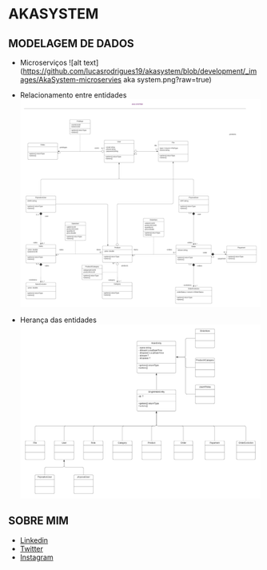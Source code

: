 # AKASYSTEM

## MODELAGEM DE DADOS

- Microserviços
![alt text](https://github.com/lucasrodrigues19/akasystem/blob/development/_images/AkaSystem-microservies aka system.png?raw=true)

- Relacionamento entre entidades
![alt text](https://github.com/lucasrodrigues19/akasystem/blob/development/_images/AkaSystem-all-modeling.png?raw=true)

- Herança das entidades
![alt text](https://github.com/lucasrodrigues19/akasystem/blob/development/_images/AkaSystem-extends.png?raw=true)



## SOBRE MIM

 - [Linkedin](https://www.linkedin.com/in/lucas-rodrigues-521060191/)
 - [Twitter](https://twitter.com/l_Rodrigues20)
 - [Instagram](https://www.instagram.com/lucas_pereira.20/)


